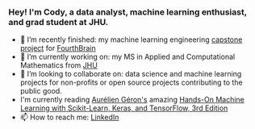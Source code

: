 ### Hey! I'm Cody, a data analyst, machine learning enthusiast, and grad student at JHU.

- 🔭 I’m recently finished: my machine learning engineering [capstone project](https://github.com/LaplaceCherub/glg-project) for [FourthBrain](https://fourthbrain.ai/)
- 🌱 I’m currently working on: my MS in Applied and Computational Mathematics from [JHU]([https://ep.jhu.edu/programs/computer-science/](https://ep.jhu.edu/programs/applied-and-computational-mathematics/masters-degree-requirements/))
- 👯 I’m looking to collaborate on: data science and machine learning projects for non-profits or open source projects contributing to the public good.
- I'm currently reading [Aurélien Géron's](https://github.com/ageron) amazing [Hands-On Machine Learning with Scikit-Learn, Keras, and TensorFlow, 3rd Edition](https://www.oreilly.com/library/view/hands-on-machine-learning/9781098125967/)
- 📫 How to reach me: [LinkedIn](https://www.linkedin.com/in/codymccormack/)
